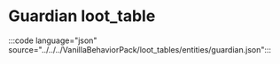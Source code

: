# Guardian loot_table

:::code language="json" source="../../../VanillaBehaviorPack/loot_tables/entities/guardian.json":::